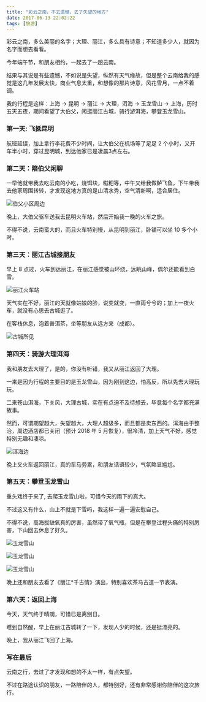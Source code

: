 ```yaml
---
title: "彩云之南，不去遗憾，去了失望的地方"
date: 2017-06-13 22:02:22
tags: [旅游]
---
```


彩云之南，多么美丽的名字；大理、丽江，多么具有诗意；不知道多少人，就因为名字而想去看看。

今年端午节，和朋友相约，一起去了一趟云南。

结果与其说是有些遗憾，不如说是失望，纵然有天气缘故，但是整个云南给我的感觉是这几年发展太快，商业气息太重，和想像的那片诗意，风花雪月，一点不着调。

我的行程是这样：上海 -> 昆明 -> 丽江 -> 大理，洱海 -> 玉龙雪山 -> 上海，历时五天五夜，期间看望了大伯父，闲逛丽江古城，骑行游洱海，攀登玉龙雪山。

### 第一天:  飞抵昆明

航班延误，加上拿行李花费不少时间，让大伯父在机场等了足足 2 个小时，又开车半小时，穿过昆明城，到达他家已是凌晨3点左右。

### 第二天：陪伯父闲聊

一早他就带我去吃云南的小吃，烧饵块，糍粑等，中午又给我做鲈飞鱼，下午带我去他家周围转转，才发现这地方真的是山清水秀，空气清新啊，适合居住。

![伯父小区周边](/images/云南旅游/pic1.png)

晚上，大伯父驱车送我去昆明火车站，然后开始我一晚的火车之旅。

不得不说，云南蛮大的，而且火车特别慢，从昆明到丽江，卧铺可以坐 10 多个小时。

### 第三天：丽江古城接朋友

早上 8 点过，火车到达丽江，在丽江感觉被山环绕，远眺山峰，偶尔还能看到白雪。

![丽江火车站](/images/云南旅游/pic2.png)

天气实在不好，丽江的天就像姑娘的脸，说变就变，一直雨兮兮的；加上一夜火车，就没有心思去古城逛了。

在客栈休息，泡着普洱茶，坐等朋友从远方来（成都）。

![古城所见](/images/云南旅游/pic3.png)

### 第四天：骑游大理洱海

我和朋友去大理了，是的，你没有听错，我又从丽江返回了大理。

一来是因为行程的主要目的是玉龙雪山，因为刚到这边，怕高反，所以先去大理玩玩。

二来苍山洱海，下关风，大理古城，实在有点迫不及待想去，毕竟每个名字都充满故事。

然而，可谓期望越大，失望越大，大理人超级多，而且都是卖东西的。洱海由于整治，周边酒店都已关闭（预计 2018 年 5 月恢复），很冷清，加上天气不好，感觉特别无趣和凄凉。

![洱海边](/images/云南旅游/pic4.png)

晚上又火车返回丽江，真的车马劳累，和朋友话语较少，气氛略显尴尬。

### 第五天：攀登玉龙雪山

重头戏终于来了, 去爬玉龙雪山啦，可惜今天的雨下的真大。

不过这又有什么，山上不就是下雪吗，我这样一遍一遍安慰自己。

不得不说，高海拔缺氧真的厉害，虽然带了氧气瓶，但是在攀登过程头痛的特别厉害，下山回去休息了好久。

![玉龙雪山](/images/云南旅游/pic5.png)

![玉龙雪山](/images/云南旅游/pic6.png)

![玉龙雪山](/images/云南旅游/pic7.png)

晚上还和朋友去看了《丽江*千古情》演出，特别喜欢茶马古道一节表演。

### 第六天：返回上海

今天，天气终于晴朗，可惜已是离别日。

睡到自然醒，早上在丽江古城转了一下，发现人少的时候，还是挺漂亮的。

晚上，我从丽江飞回了上海。

### 写在最后

云南之行，去过了才发现和想的不太一样，有点失望。

不过在路途认识的朋友，一路陪伴的人，都特别好，还有非常感谢你陪伴的这次旅行。

